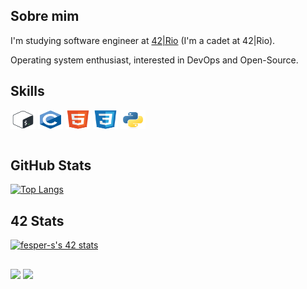 ## Sobre mim 
  I'm studying software engineer at [42|Rio](https://42.rio/) (I'm a cadet at 42|Rio).
  
  Operating system enthusiast, interested in DevOps and Open-Source.
 
## Skills
<div style="display: inline_block">
  <img align="center" alt="Bash" height="30" width="40" src="https://raw.githubusercontent.com/devicons/devicon/master/icons/bash/bash-original.svg">
  <img align="center" alt="C" height="30" width="40" src="https://raw.githubusercontent.com/devicons/devicon/master/icons/c/c-original.svg">
  <img align="center" alt="HTML" height="30" width="40" src="https://raw.githubusercontent.com/devicons/devicon/master/icons/html5/html5-original.svg">
  <img align="center" alt="CSS" height="30" width="40" src="https://raw.githubusercontent.com/devicons/devicon/master/icons/css3/css3-original.svg">
  <img align="center" alt="Python" height="30" width="40" src="https://raw.githubusercontent.com/devicons/devicon/master/icons/python/python-original.svg">
</div><br>
    
## GitHub Stats

[![Top Langs](https://github-readme-stats.vercel.app/api/top-langs/?username=fabricio-esper&layout=compact)](https://github.com/anuraghazra/github-readme-stats)

## 42 Stats
<div>
  <a href="https://github.com/JaeSeoKim/badge42"><img src="https://badge42.vercel.app/api/v2/cl34sd6w9001109mck13ypwlr/stats?cursusId=21&coalitionId=undefined" alt="fesper-s's 42 stats" /></a><br>
</div>

##
<div>
  <a href="https://www.linkedin.com/in/fabricio-esper/" target="_blank"><img src="https://img.shields.io/badge/LinkedIn-0077B5?style=for-the-badge&logo=linkedin&logoColor=white target="_blank"></a>
  <a href="https://instagram.com/fabricio_esper" target="_blank"><img src="https://img.shields.io/badge/-Instagram-%23E4405F?style=for-the-badge&logo=instagram&logoColor=white" target="_blank"></a>
</div>
